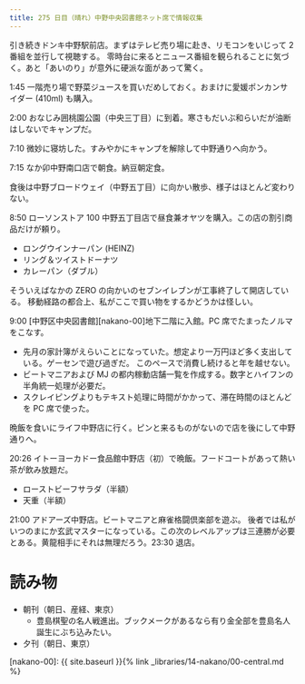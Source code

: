 ```yaml
---
title: 275 日目（晴れ）中野中央図書館ネット席で情報収集
---
```


引き続きドンキ中野駅前店。まずはテレビ売り場に赴き、リモコンをいじって 2 番組を並行して視聴する。
零時台に来るとニュース番組を観られることに気づく。あと「あいのり」が意外に硬派な面があって驚く。

1:45 一階売り場で野菜ジュースを買いだめしておく。おまけに愛媛ポンカンサイダー (410ml) も購入。

2:00 おなじみ囲桃園公園（中央三丁目）に到着。寒さもだいぶ和らいだが油断はしないでキャンプだ。

7:10 微妙に寝坊した。すみやかにキャンプを解除して中野通りへ向かう。

7:15 なか卯中野南口店で朝食。納豆朝定食。

食後は中野ブロードウェイ（中野五丁目）に向かい散歩、様子はほとんど変わりない。

8:50 ローソンストア 100 中野五丁目店で昼食兼オヤツを購入。この店の割引商品だけが頼り。
* ロングウインナーパン (HEINZ)
* リング＆ツイストドーナツ
* カレーパン（ダブル）

そういえばなかの ZERO の向かいのセブンイレブンが工事終了して開店している。
移動経路の都合上、私がここで買い物をするかどうかは怪しい。

9:00 [中野区中央図書館][nakano-00]地下二階に入館。PC 席でたまったノルマをこなす。
* 先月の家計簿がえらいことになっていた。想定より一万円ほど多く支出している。ゲーセンで遊び過ぎだ。
  このペースで消費し続けると年を越せない。
* ビートマニアおよび MJ の都内稼動店舗一覧を作成する。数字とハイフンの半角統一処理が必要だ。
* スクレイピングよりもテキスト処理に時間がかかって、滞在時間のほとんどを PC 席で使った。

晩飯を食いにライフ中野店に行く。ピンと来るものがないので店を後にして中野通りへ。

20:26 イトーヨーカドー食品館中野店（初）で晩飯。フードコートがあって熱い茶が飲み放題だ。
* ローストビーフサラダ（半額）
* 天重（半額）

21:00 アドアーズ中野店。ビートマニアと麻雀格闘倶楽部を遊ぶ。
後者では私がいつのまにか玄武マスターになっている。この次のレベルアップは三連勝が必要とある。黄龍相手にそれは無理だろう。23:30 退店。

# 読み物

* 朝刊（朝日、産経、東京）
  * 豊島棋聖の名人戦進出。ブックメークがあるなら有り金全部を豊島名人誕生にぶち込みたい。
* 夕刊（朝日、東京）

[nakano-00]: {{ site.baseurl }}{% link _libraries/14-nakano/00-central.md %}
